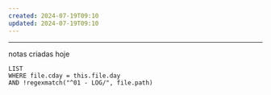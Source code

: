 ```yaml
---
created: 2024-07-19T09:10
updated: 2024-07-19T09:10
---
```



---
notas criadas hoje
```dataview
LIST
WHERE file.cday = this.file.day
AND !regexmatch("^01 - LOG/", file.path)
```
